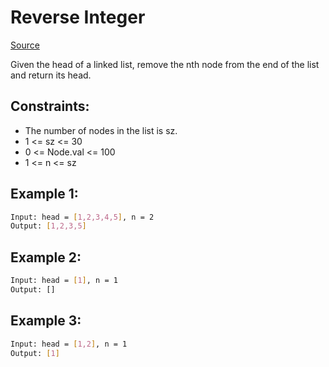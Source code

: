 # Reverse Integer
[Source](https://leetcode.com/problems/remove-nth-node-from-end-of-list/)

Given the head of a linked list, remove the nth node from the end of the list and return its head.

## Constraints:

 - The number of nodes in the list is sz.
 - 1 <= sz <= 30
 - 0 <= Node.val <= 100
 - 1 <= n <= sz

## Example 1:
```sh
Input: head = [1,2,3,4,5], n = 2
Output: [1,2,3,5]
```

## Example 2:
```sh
Input: head = [1], n = 1
Output: []
```

## Example 3:
```sh
Input: head = [1,2], n = 1
Output: [1]
```